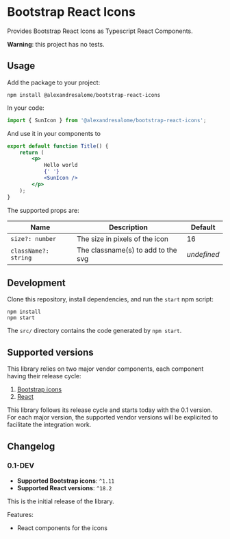 Bootstrap React Icons
=====================

Provides Bootstrap React Icons as Typescript React Components.

**Warning**: this project has no tests.

Usage
-----

Add the package to your project:

```
npm install @alexandresalome/bootstrap-react-icons
```

In your code:

```jsx
import { SunIcon } from '@alexandresalome/bootstrap-react-icons';
```

And use it in your components to

```jsx
export default function Title() {
    return (
        <p>
            Hello world
            {' '}
            <SunIcon />
        </p>
    );
}
```

The supported props are:

| Name | Description | Default |
| --- | --- | --- |
| `size?: number` | The size in pixels of the icon | 16 |
| `className?: string` | The classname(s) to add to the svg | *undefined* |

Development
-----------

Clone this repository, install dependencies, and run the `start` npm script:

```
npm install
npm start
```

The `src/` directory contains the code generated by `npm start`.

Supported versions
------------------

This library relies on two major vendor components, each component having their
release cycle:

1. [Bootstrap icons](https://icons.getbootstrap.com/)
2. [React](https://react.dev/)

This library follows its release cycle and starts today with the 0.1 version.
For each major version, the supported vendor versions will be explicited to
facilitate the integration work.

Changelog
---------

### 0.1-DEV

- **Supported Bootstrap icons**: `^1.11`
- **Supported React versions**: `^18.2`

This is the initial release of the library.

Features:

- React components for the icons
